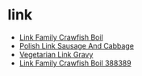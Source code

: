 # link

 * [Link Family Crawfish Boil](../../index/l/link-family-crawfish-boil-388389.json)
 * [Polish Link Sausage And Cabbage](../../index/p/polish-link-sausage-and-cabbage.json)
 * [Vegetarian Link Gravy](../../index/v/vegetarian-link-gravy.json)
 * [Link Family Crawfish Boil 388389](../../index/l/link-family-crawfish-boil-388389.json)
